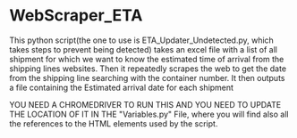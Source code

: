 # WebScraper_ETA

This python script(the one to use is ETA_Updater_Undetected.py, which takes steps to prevent being detected) takes an excel file with a list of all shipment for which we want to know the estimated time of arrival from the shipping lines websites.
Then it repeatedly scrapes the web to get the date from the shipping line searching with the container number.
It then outputs a file containing the Estimated arrival date for each shipment

YOU NEED A CHROMEDRIVER TO RUN THIS AND YOU NEED TO UPDATE THE LOCATION OF IT IN THE "Variables.py" File, where you will find also all the references to the HTML elements used by the script.
